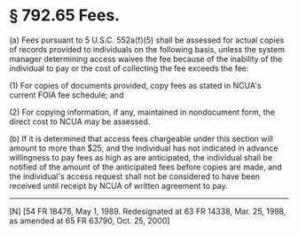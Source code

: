 # § 792.65   Fees.

(a) Fees pursuant to 5 U.S.C. 552a(f)(5) shall be assessed for actual copies of records provided to individuals on the following basis, unless the system manager determining access waives the fee because of the inability of the individual to pay or the cost of collecting the fee exceeds the fee: 


(1) For copies of documents provided, copy fees as stated in NCUA's current FOIA fee schedule; and


(2) For copying information, if any, maintained in nondocument form, the direct cost to NCUA may be assessed. 


(b) If it is determined that access fees chargeable under this section will amount to more than $25, and the individual has not indicated in advance willingness to pay fees as high as are anticipated, the individual shall be notified of the amount of the anticipated fees before copies are made, and the individual's access request shall not be considered to have been received until receipt by NCUA of written agreement to pay. 



---

[N] [54 FR 18476, May 1, 1989. Redesignated at 63 FR 14338, Mar. 25, 1998, as amended at 65 FR 63790, Oct. 25, 2000]




